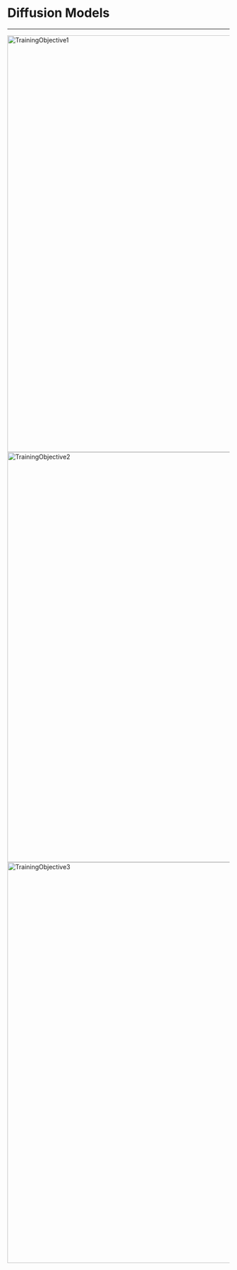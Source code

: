 

# Diffusion Models
---

<img width="945" alt="TrainingObjective1" src="https://github.com/kang952175/CodeIntelligence/assets/125178944/923c543a-f3fd-4a2a-8449-e72ef45dc710">
<img width="930" alt="TrainingObjective2" src="https://github.com/kang952175/CodeIntelligence/assets/125178944/c4ff7cf9-8637-4874-97de-fc06c88f1eb3">
<img width="909" alt="TrainingObjective3" src="https://github.com/kang952175/CodeIntelligence/assets/125178944/2c8aeb27-e8d8-4c92-ae01-0745da34810d">
